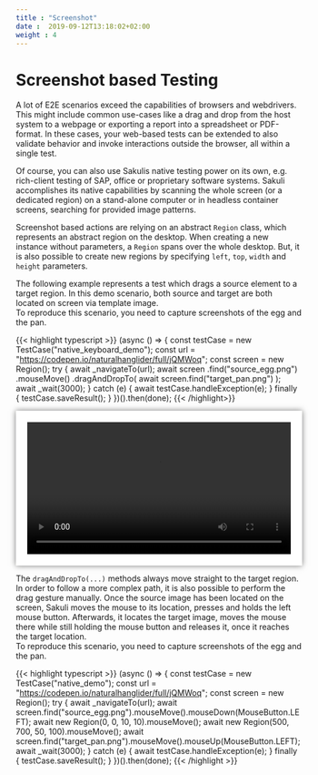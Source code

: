 ```yaml
---
title : "Screenshot"
date :  2019-09-12T13:18:02+02:00
weight : 4
---
```


# Screenshot based Testing
A lot of E2E scenarios exceed the capabilities of browsers and webdrivers. This might include common use-cases like a drag and drop from the host system to a webpage or exporting a report into a spreadsheet or PDF-format. In these cases, your web-based tests can be extended to also validate behavior and invoke interactions outside the browser, all within a single test.

Of course, you can also use Sakulis native testing power on its own, e.g. rich-client testing of SAP, office or proprietary software systems. Sakuli accomplishes its native capabilities by scanning the whole screen (or a dedicated region) on a stand-alone computer or in headless container screens, searching for provided image patterns.

Screenshot based actions are relying on an abstract `Region` class, which represents an abstract region on the desktop.
When creating a new instance without parameters, a `Region` spans over the whole desktop.
But, it is also possible to create new regions by specifying `left`, `top`, `width` and `height` parameters.

The following example represents a test which drags a source element to a target region.
In this demo scenario, both source and target are both located on screen via template image.  
To reproduce this scenario, you need to capture screenshots of the egg and the pan.

{{< highlight typescript >}}
(async () => {
    const testCase = new TestCase("native_keyboard_demo");
    const url = "https://codepen.io/naturalhanglider/full/jQMWoq";
    const screen = new Region();
    try {
        await _navigateTo(url);
        await screen
            .find("source_egg.png")
            .mouseMove()
            .dragAndDropTo(
                await screen.find("target_pan.png")
            );
        await _wait(3000);
    } catch (e) {
        await testCase.handleException(e);
    } finally {
        testCase.saveResult();
    }
})().then(done);
{{< /highlight>}}

<!--self built wrapper with a frame and shaddow
<div style="background-color: #fff; padding: 20px; margin-top:10px; margin-bottom:10px; box-shadow: 0px 0px 5px #383838;">
</div>
-->

<div style="background-color: #fff; padding: 20px; margin-top:10px; margin-bottom:10px; box-shadow: 0px 0px 10px #7C7C7B;">
    <video width="100%" autoplay loop controls>
        <source src="/videos/FryAnEgg.mp4" type="video/mp4">
        Your browser does not support the video tag.
    </video>
</div>




The `dragAndDropTo(...)` methods always move straight to the target region.
In order to follow a more complex path, it is also possible to perform the drag gesture manually.
Once the source image has been located on the screen, Sakuli moves the mouse to its location, presses and holds the left mouse button.
Afterwards, it locates the target image, moves the mouse there while still holding the mouse button and releases it, once it reaches the target location.  
To reproduce this scenario, you need to capture screenshots of the egg and the pan.

{{< highlight typescript >}}
(async () => {
    const testCase = new TestCase("native_demo");
    const url = "https://codepen.io/naturalhanglider/full/jQMWoq";
    const screen = new Region();
    try {
        await _navigateTo(url);
        await screen.find("source_egg.png").mouseMove().mouseDown(MouseButton.LEFT);
        await new Region(0, 0, 10, 10).mouseMove();
        await new Region(500, 700, 50, 100).mouseMove();
        await screen.find("target_pan.png").mouseMove().mouseUp(MouseButton.LEFT);
        await _wait(3000);
    } catch (e) {
        await testCase.handleException(e);
    } finally {
        testCase.saveResult();
    }
})().then(done);
{{< /highlight >}}